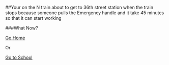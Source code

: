##Your on the N train about to get to 36th street station when the train stops because someone pulls the Emergency handle and it take 45 minutes so that it can start working  

###What Now?  

[Go Home](go-home.md)  

Or  

[Go to School](gotoschool.md)  


